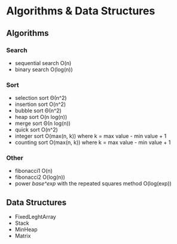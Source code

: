 # Algorithms & Data Structures  

## Algorithms

### Search
- sequential search O(n)
- binary search O(log(n))

### Sort
- selection sort Θ(n^2)
- insertion sort O(n^2)
- bubble sort Θ(n^2)
- heap sort O(n log(n))
- merge sort Θ(n log(n))
- quick sort O(n^2)
- integer sort O(max(n, k))  where k = max value - min value + 1
- counting sort O(max(n, k))  where k = max value - min value + 1

### Other
- fibonacci1 O(n)
- fibonacci2 O(log(n))
- power *base^exp* with the repeated squares method O(log(exp))

## Data Structures
- FixedLeghtArray
- Stack
- MinHeap
- Matrix
